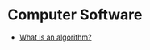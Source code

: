 # Computer Software

* [What is an algorithm?](https://en.wikiversity.org/wiki/What_is_an_Algorithm)

